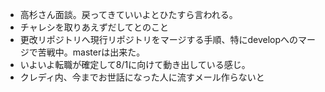 - 高杉さん面談。戻ってきていいよとひたすら言われる。
- チャレシを取りあえずだしてとのこと
- 更改リポジトリへ現行リポジトリをマージする手順、特にdevelopへのマージで苦戦中。masterは出来た。
- いよいよ転職が確定して8/1に向けて動き出している感じ。
- クレディ内、今までお世話になった人に流すメール作らないと